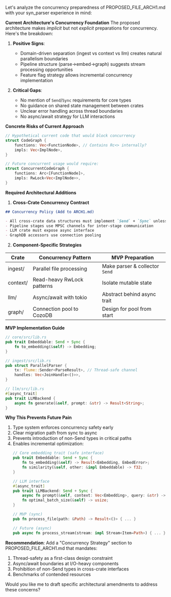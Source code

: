 Let's analyze the concurrency preparedness of PROPOSED_FILE_ARCH1.md with your syn_parser experience in mind:

**Current Architecture's Concurrency Foundation**
The proposed architecture makes *implicit* but not *explicit* preparations for concurrency. Here's the breakdown:

1. **Positive Signs**:
   - Domain-driven separation (ingest vs context vs llm) creates natural parallelism boundaries
   - Pipeline structure (parse→embed→graph) suggests stream processing opportunities
   - Feature flag strategy allows incremental concurrency implementation

2. **Critical Gaps**:
   - No mention of `Send`/`Sync` requirements for core types
   - No guidance on shared state management between crates
   - Unclear error handling across thread boundaries
   - No async/await strategy for LLM interactions

**Concrete Risks of Current Approach**
```rust
// Hypothetical current code that would block concurrency
struct CodeGraph { 
    functions: Vec<FunctionNode>, // Contains Rc<> internally?
    impls: Vec<ImplNode>, 
}

// Future concurrent usage would require:
struct ConcurrentCodeGraph {
    functions: Arc<[FunctionNode]>,
    impls: RwLock<Vec<ImplNode>>,
}
```

**Required Architectural Additions**
1. **Cross-Crate Concurrency Contract**
```markdown
## Concurrency Policy (Add to ARCH1.md)

- All cross-crate data structures must implement `Send` + `Sync` unless annotated with `#![allow(non_sendable)]`
- Pipeline stages use MPSC channels for inter-stage communication
- LLM crate must expose async interface
- GraphDB accessors use connection pooling
```

2. **Component-Specific Strategies**

| Crate       | Concurrency Pattern              | MVP Preparation              |
|-------------|-----------------------------------|-------------------------------|
| ingest/     | Parallel file processing         | Make parser & collector `Send`|
| context/    | Read-heavy RwLock patterns       | Isolate mutable state        |
| llm/        | Async/await with tokio           | Abstract behind async trait  |
| graph/      | Connection pool to CozoDB        | Design for pool from start   |

**MVP Implementation Guide**
```rust
// core/src/lib.rs
pub trait Embeddable: Send + Sync {
    fn to_embedding(&self) -> Embedding;
}

// ingest/src/lib.rs
pub struct ParallelParser {
    tx: flume::Sender<ParseResult>, // Thread-safe channel
    handles: Vec<JoinHandle<()>>, 
}

// llm/src/lib.rs
#[async_trait]
pub trait LLMBackend {
    async fn generate(&self, prompt: &str) -> Result<String>;
}
```

**Why This Prevents Future Pain**
1. Type system enforces concurrency safety early
2. Clear migration path from sync to async
3. Prevents introduction of non-Send types in critical paths
4. Enables incremental optimization:
   ```rust
   // Core embedding trait (safe interface)
   pub trait Embeddable: Send + Sync {
       fn to_embedding(&self) -> Result<Embedding, EmbedError>;
       fn similarity(&self, other: &impl Embeddable) -> f32;
   }

   // LLM interface
   #[async_trait]
   pub trait LLMBackend: Send + Sync {
       async fn prompt(&self, context: Vec<Embedding>, query: &str) -> Result<String, LLMError>;
       fn optimal_batch_size(&self) -> usize;
   }

   // MVP (sync)
   pub fn process_file(path: &Path) -> Result<()> { ... }
   
   // Future (async)
   pub async fn process_stream(stream: impl Stream<Item=Path>) { ... }
   ```

**Recommendation**: Add a "Concurrency Strategy" section to PROPOSED_FILE_ARCH1.md that mandates:
1. Thread-safety as a first-class design constraint
2. Async/await boundaries at I/O-heavy components
3. Prohibition of non-Send types in cross-crate interfaces
4. Benchmarks of contended resources

Would you like me to draft specific architectural amendments to address these concerns?
